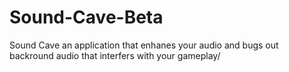 # Sound-Cave-Beta
Sound Cave an application that enhanes your audio and bugs out backround audio that interfers with your gameplay/
